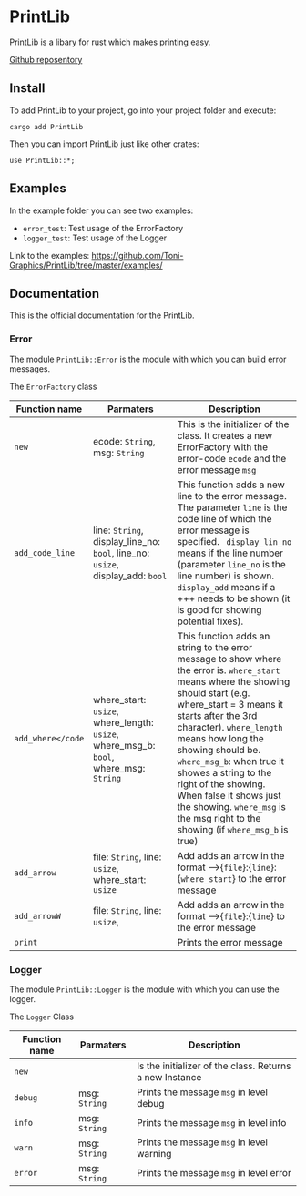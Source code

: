 # PrintLib
PrintLib is a libary for rust which makes printing easy.

[Github reposentory ](https://github.com/Toni-Graphics/PrintLib)

## Install
To add PrintLib to your project, go into your project folder and execute:
```
cargo add PrintLib
```

Then you can import PrintLib just like other crates:
```
use PrintLib::*;
```

## Examples
In the example folder you can see two examples:
 - <code>error_test</code>: Test usage of the ErrorFactory
 - <code>logger_test</code>: Test usage of the Logger

Link to the examples:
    https://github.com/Toni-Graphics/PrintLib/tree/master/examples/

## Documentation
This is the official documentation for the PrintLib.

### Error
The module <code>PrintLib::Error</code> is the module with which you can build error messages.

The <code>ErrorFactory</code> class

| Function name | Parmaters | Description |
|---------------|-----------|-------------|
|<code>new</code>|ecode: <code>String</code>, msg: <code>String</code>| This is the initializer of the class. It creates a new ErrorFactory with the error-code <code>ecode</code> and the error message <code>msg</code>|
|<code>add_code_line</code>|line: <code>String</code>, display_line_no: <code>bool</code>, line_no: <code>usize</code>, display_add: <code>bool</code>|This function adds a new  line to the error message. The parameter <code>line</code> is the code line of which the error message is specified. <code> display_lin_no</code> means if the line number (parameter <code>line_no</code> is the line number) is shown. <code>display_add</code> means if a +++ needs to be shown (it is good for showing potential fixes).
|<code>add_where</code|where_start: <code>usize</code>, where_length: <code>usize</code>, where_msg_b: <code>bool</code>, where_msg: <code>String</code>|This function adds an string to the error message to show where the error is. <code>where_start</code> means where the showing should start (e.g. where_start = 3 means it starts after the 3rd character). <code>where_length</code> means how long the showing should be. <code>where_msg_b</code>: when true it showes a string to the right of the showing. When false it shows just the showing. <code>where_msg</code> is the msg right to the showing (if <code>where_msg_b</code> is true)|
|<code>add_arrow</code>|file: <code>String</code>, line: <code>usize</code>, where_start: <code>usize</code>|Add adds an arrow in the format -->{<code>file</code>}:{<code>line</code>}:{<code>where_start</code>} to the error message|
|<code>add_arrowW</code>|file: <code>String</code>, line: <code>usize</code>, |Add adds an arrow in the format -->{<code>file</code>}:{<code>line</code>} to the error message|
|<code>print</code>||Prints the error message

### Logger
The module <code>PrintLib::Logger</code> is the module with which you can use the logger.

The <code>Logger</code> Class

| Function name | Parmaters | Description |
|---------------|-----------|-------------|
|<code>new</code>| | Is the initializer of the class. Returns a new Instance|
|<code>debug</code>|msg: <code>String</code>| Prints the message <code>msg</code> in level debug|
|<code>info</code>|msg: <code>String</code>| Prints the message <code>msg</code> in level info|
|<code>warn</code>|msg: <code>String</code>| Prints the message <code>msg</code> in level warning|
|<code>error</code>|msg: <code>String</code>| Prints the message <code>msg</code> in level error|